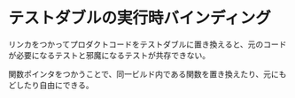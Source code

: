 テストダブルの実行時バインディング
==================================

リンカをつかってプロダクトコードをテストダブルに置き換えると、元のコードが必要になるテストと邪魔になるテストが共存できない。

関数ポインタをつかうことで、同一ビルド内である関数を置き換えたり、元にもどしたり自由にできる。
